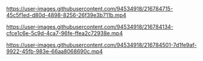 


https://user-images.githubusercontent.com/94534918/216784715-45c5f1ed-d80d-4898-8256-26f39e3b711b.mp4






https://user-images.githubusercontent.com/94534918/216784134-cfce1c6e-5c9d-4ca7-96fe-ffea2c72938e.mp4



https://user-images.githubusercontent.com/94534918/216784501-7d1fe9af-9922-45fb-983e-66aa8068690c.mp4

